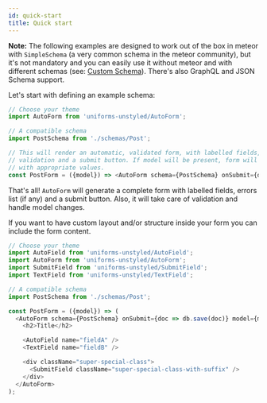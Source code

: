 ```yaml
---
id: quick-start
title: Quick start
---
```


**Note:** The following examples are designed to work out of the box in meteor with `SimpleSchema` (a very common schema in the meteor community), but it's not mandatory and you can easily use it without meteor and with different schemas (see: [Custom Schema](#schemas)). There's also GraphQL and JSON Schema support.

Let's start with defining an example schema:

```js
// Choose your theme
import AutoForm from 'uniforms-unstyled/AutoForm';

// A compatible schema
import PostSchema from './schemas/Post';

// This will render an automatic, validated form, with labelled fields, inline
// validation and a submit button. If model will be present, form will be filled
// with appropriate values.
const PostForm = ({model}) => <AutoForm schema={PostSchema} onSubmit={doc => db.save(doc)} model={model} />;
```

That's all! `AutoForm` will generate a complete form with labelled fields, errors list (if any) and a submit button. Also, it will take care of validation and handle model changes.

If you want to have custom layout and/or structure inside your form you can include the form content.

```javascript
// Choose your theme
import AutoField from 'uniforms-unstyled/AutoField';
import AutoForm from 'uniforms-unstyled/AutoForm';
import SubmitField from 'uniforms-unstyled/SubmitField';
import TextField from 'uniforms-unstyled/TextField';

// A compatible schema
import PostSchema from './schemas/Post';

const PostForm = ({model}) => (
  <AutoForm schema={PostSchema} onSubmit={doc => db.save(doc)} model={model}>
    <h2>Title</h2>

    <AutoField name="fieldA" />
    <TextField name="fieldB" />

    <div className="super-special-class">
      <SubmitField className="super-special-class-with-suffix" />
    </div>
  </AutoForm>
);
```
